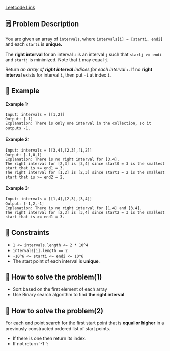 [Leetcode Link](https://leetcode.com/problems/find-right-interval/description/?envType=study-plan-v2&envId=binary-search)

## 🗒️ Problem Description

You are given an array of `intervals`, where `intervals[i] = [starti, endi]` and each `starti` is **unique.**

The **right interval** for an interval `i` is an interval `j` such that `startj >= endi` and `startj` is minimized. Note that `i` may equal `j`.

Return *an array of **right interval** indices for each interval `i`*. If no **right interval** exists for interval `i`, then put `-1` at index `i`.

## 📌 Example
#### Example 1:
```
Input: intervals = [[1,2]]
Output: [-1]
Explanation: There is only one interval in the collection, so it outputs -1.
```

#### Example 2:
```
Input: intervals = [[3,4],[2,3],[1,2]]
Output: [-1,0,1]
Explanation: There is no right interval for [3,4].
The right interval for [2,3] is [3,4] since start0 = 3 is the smallest start that is >= end1 = 3.
The right interval for [1,2] is [2,3] since start1 = 2 is the smallest start that is >= end2 = 2.
```

#### Example 3:
```
Input: intervals = [[1,4],[2,3],[3,4]]
Output: [-1,2,-1]
Explanation: There is no right interval for [1,4] and [3,4].
The right interval for [2,3] is [3,4] since start2 = 3 is the smallest start that is >= end1 = 3.
```

## 📌 Constraints
- `1 <= intervals.length <= 2 * 10^4`
- `intervals[i].length == 2`
- `-10^6 <= starti <= endi <= 10^6`
- The start point of each interval is **unique**.

## 🤔 How to solve the problem(1)
- Sort based on the first element of each array
- Use Binary search algorithm to find **the right interval** 

## 🤔 How to solve the problem(2)
For each end point search for the first start point that is **equal or higher** in a previously constructed ordered list of start points. 
- If there is one then return its index. 
- If not return `-1``:

